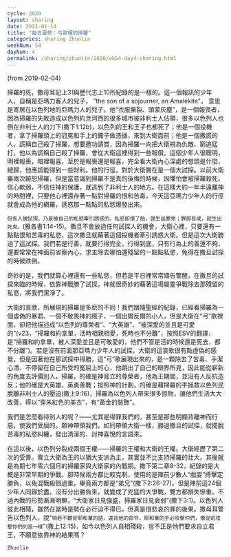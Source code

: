 ```yaml
---
cycle: 2020
layout: sharing
date: 2021-01-14
title: "每日靈修：弓歌裡的掃羅"
categories: sharing Zhuolin
weekNum: 54
dayNum: 4
permalink: /sharing/zhuolin/2020/wk54-day4-sharing.html
---
```

(from 2019-02-04)

掃羅的死，撒母耳記上31與歷代志上10所紀錄的是一樣的。這一個報訊的少年人，自稱是亞瑪力客人的兒子， "the son of a sojourner, an Amalekite"， 意思是寄居在以色列地的亞瑪力人的兒子。他“衣服撕裂、頭蒙灰塵”，是一個報喪者，因為掃羅的失敗造成以色列約旦河西的很多城市被非利士人佔領，很多以色列人也倒在非利士人的刀下(撒下1:12b)，以色列的王和王子也都死了；他是一個投機者，拿了掃羅頭上的冠冕和手上的鐲子做憑據，來到大衛面前；他是一個撒謊的人，謊稱自己殺了掃羅，想要邀功請賞，因為掃羅一向把大衛視為仇敵、窮追猛打，他以為謊稱自己殺了掃羅，會從大衛這裡得到一些報償。這個少年人很聰明，明裡報喪，暗裡報喜，至於是報喪還是報喜，完全看大衛內心深處的想頭是什麼，總歸，他應該能得到一些財利。他的行徑，對於大衛實在是一個大試探。以前大衛雖兩次饒恕掃羅，但是當意識到掃羅不是真的後悔的時候，因懼怕會被掃羅殺死，信心軟弱，不信任神的保護，就逃到了非利士人的地方。在這樣大約一年半遠離神的時間裡，只要他心裡還存著一點對掃羅的恨和苦毒，今天這亞瑪力少年人的行徑就會成為他的網羅，誘惑那一點點的私慾爆發出來。  

`但各人被試探，乃是被自己的私慾牽引誘惑的。私慾即懷了胎，就生出罪來；罪即長成，就生出死來。`(雅各書1:14-15)。撒旦不會放過任何試探人的機會，大衛心裡，只要還有一點點恨和苦毒的私慾，這次撒旦就藉著這個投機者牽引誘惑大衛。但是這次大衛勝過了這試探。我們若是行善，就要行得完全，行得到底，只有行為上的善還不夠，還要常常在神面前省察內心，求主除去哪怕還殘留的一點點私慾，免得在撒旦試探的時候跌倒。  

奇妙的是，我們就算心裡還有一些私慾，但若是平日裡常常禱告警醒，在撒旦的試探來臨的時候，依靠神戰勝了試探，神就很奇妙的藉著這場屬靈爭戰除去那殘留的私慾，將我們潔淨了。  

大衛的哀歌，所展現的掃羅是多麽的不同！我們跟隨聖經的紀錄，已經看掃羅為一個虛偽的暴君、一個不敬畏神的瘋子、一個出爾反爾的小人，但是大衛在“弓”歌裡面，卻把他描述成“以色列的尊榮者”、“大英雄”、“被深愛的並且是可愛的”(v23，“掃羅和約拿單，活時相親相愛，死時也不分離”，按照ESV的翻譯，是“掃羅和約拿單，被人深愛並且是可敬愛的，他們不管是活的時候還是死去，都不分離”)。若是沒有前面那亞瑪力少年人的試探，大衛的這哀歌很有點虛偽的感覺，但是因著他在那試探中得勝，這“弓”歌展現出來的，是一顆除去了苦毒、手潔心清、不停留在自己所受的冤屈上的心，他跳出了自己的眼界所見，因此能從嶄新的角度去評價別人。掃羅，的確是神膏立的尊榮者，他為王期間，並沒有人反抗造反；他的確是大英雄，英勇善戰；按照神的計劃，的確是藉掃羅的手拯救以色列民脫離非利士人的壓迫(撒上9:16)，掃羅為以色列人帶來很多掠物，讓他們生活大大改善，得以“穿朱紅色的美衣”，有“黃金的裝飾”。  

我們是怎麼看待別人的呢？——尤其是得罪我們的，甚至是那些明顯背離神而行惡，使我們受屈的。願神帶領我們，如同帶領大衛一樣，勝過撒旦的試探，就擺脫苦毒的私慾糾纏，發出清潔的、討神喜悅的言語來。  

在這以後，以色列分裂成兩個王權——掃羅的王權和大衛的王權。大衛經歷了第二次的受膏。膏立大衛為王的以猶大支派為主，其實並不比支持掃羅的壯大。其後就是為期七年零六個月的掃羅家與大衛家的內戰期。撒下第二章8-32，紀錄的是大概是非常早期的爭戰，那時候兩方都比較克制，使用的是陣前少數人“戲耍”搏擊定勝負，以免混戰殺戮過重，畢竟兩方都是“弟兄”(撒下2:26-27)。但是陣前這24個少年人同歸於盡，沒有分出勝負來，就變成了兇猛的大爭戰，雙方都損失慘重。不過內戰的形勢漸漸明瞭，“大衛家日見強盛，掃羅家日見衰弱”(撒下3:1)。以色列人彼此相殘，雖然在當時是勢在必行迫不得已，但真是很悲哀的罪的後果。撒母耳警告以色列人，說“`倘若不聽從耶和華的話，違背他的命令，耶和華的手必攻擊你們，像從前攻擊你們列祖一樣`”(撒上12:15)，如今以色列人自相殘殺，豈不正是他們要求自立君王，不願意依靠神的結果嗎？  

`Zhuolin`  
